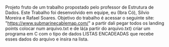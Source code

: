 Projeto fruto de um trabalho propostado pelo professor de Estrutura de Dados.
Este Trabalho foi desenvolvido em equipe, eu (Ibra Có), Silvio Moreira e Rafael Soares.
Objetivo do trabalho é acessar o seguinte site: "https://www.submarinecablemap.com/" a partir dali pegar todos os landing points colocar num arquivo.txt e de lá(a partir do arquivo.txt) criar um programa em C com o tipo de dados LISTAS ENCADEADAS que recebe esses dados do arquivo e insira na lista. 
